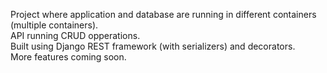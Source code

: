 
Project where application and database are running in different containers (multiple containers). \
API running CRUD opperations. \
Built using Django REST framework (with serializers) and decorators. \
More features coming soon.
